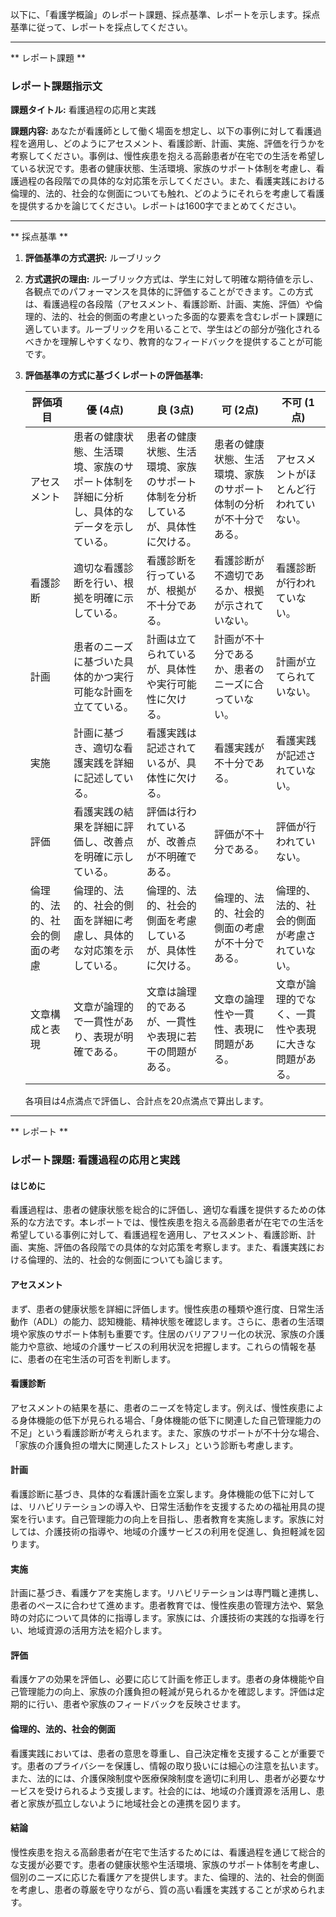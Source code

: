 以下に、「看護学概論」のレポート課題、採点基準、レポートを示します。採点基準に従って、レポートを採点してください。

---------------------------------------
** レポート課題 **

### レポート課題指示文

**課題タイトル:** 看護過程の応用と実践

**課題内容:** あなたが看護師として働く場面を想定し、以下の事例に対して看護過程を適用し、どのようにアセスメント、看護診断、計画、実施、評価を行うかを考察してください。事例は、慢性疾患を抱える高齢患者が在宅での生活を希望している状況です。患者の健康状態、生活環境、家族のサポート体制を考慮し、看護過程の各段階での具体的な対応策を示してください。また、看護実践における倫理的、法的、社会的な側面についても触れ、どのようにそれらを考慮して看護を提供するかを論じてください。レポートは1600字でまとめてください。

---------------------------------------
** 採点基準 **

1. **評価基準の方式選択:** ルーブリック

2. **方式選択の理由:** 
   ルーブリック方式は、学生に対して明確な期待値を示し、各観点でのパフォーマンスを具体的に評価することができます。この方式は、看護過程の各段階（アセスメント、看護診断、計画、実施、評価）や倫理的、法的、社会的側面の考慮といった多面的な要素を含むレポート課題に適しています。ルーブリックを用いることで、学生はどの部分が強化されるべきかを理解しやすくなり、教育的なフィードバックを提供することが可能です。

3. **評価基準の方式に基づくレポートの評価基準:**

   | 評価項目                     | 優 (4点)                                                                 | 良 (3点)                                                               | 可 (2点)                                                               | 不可 (1点)                                                             |
   |------------------------------|--------------------------------------------------------------------------|------------------------------------------------------------------------|------------------------------------------------------------------------|------------------------------------------------------------------------|
   | アセスメント                 | 患者の健康状態、生活環境、家族のサポート体制を詳細に分析し、具体的なデータを示している。 | 患者の健康状態、生活環境、家族のサポート体制を分析しているが、具体性に欠ける。 | 患者の健康状態、生活環境、家族のサポート体制の分析が不十分である。     | アセスメントがほとんど行われていない。                               |
   | 看護診断                     | 適切な看護診断を行い、根拠を明確に示している。                             | 看護診断を行っているが、根拠が不十分である。                             | 看護診断が不適切であるか、根拠が示されていない。                       | 看護診断が行われていない。                                             |
   | 計画                         | 患者のニーズに基づいた具体的かつ実行可能な計画を立てている。               | 計画は立てられているが、具体性や実行可能性に欠ける。                   | 計画が不十分であるか、患者のニーズに合っていない。                     | 計画が立てられていない。                                               |
   | 実施                         | 計画に基づき、適切な看護実践を詳細に記述している。                         | 看護実践は記述されているが、具体性に欠ける。                           | 看護実践が不十分である。                                               | 看護実践が記述されていない。                                           |
   | 評価                         | 看護実践の結果を詳細に評価し、改善点を明確に示している。                   | 評価は行われているが、改善点が不明確である。                           | 評価が不十分である。                                                   | 評価が行われていない。                                                 |
   | 倫理的、法的、社会的側面の考慮 | 倫理的、法的、社会的側面を詳細に考慮し、具体的な対応策を示している。       | 倫理的、法的、社会的側面を考慮しているが、具体性に欠ける。             | 倫理的、法的、社会的側面の考慮が不十分である。                         | 倫理的、法的、社会的側面が考慮されていない。                           |
   | 文章構成と表現               | 文章が論理的で一貫性があり、表現が明確である。                             | 文章は論理的であるが、一貫性や表現に若干の問題がある。                 | 文章の論理性や一貫性、表現に問題がある。                               | 文章が論理的でなく、一貫性や表現に大きな問題がある。                   |

   各項目は4点満点で評価し、合計点を20点満点で算出します。

---------------------------------------
** レポート **
### レポート課題: 看護過程の応用と実践

#### はじめに
看護過程は、患者の健康状態を総合的に評価し、適切な看護を提供するための体系的な方法です。本レポートでは、慢性疾患を抱える高齢患者が在宅での生活を希望している事例に対して、看護過程を適用し、アセスメント、看護診断、計画、実施、評価の各段階での具体的な対応策を考察します。また、看護実践における倫理的、法的、社会的な側面についても論じます。

#### アセスメント
まず、患者の健康状態を詳細に評価します。慢性疾患の種類や進行度、日常生活動作（ADL）の能力、認知機能、精神状態を確認します。さらに、患者の生活環境や家族のサポート体制も重要です。住居のバリアフリー化の状況、家族の介護能力や意欲、地域の介護サービスの利用状況を把握します。これらの情報を基に、患者の在宅生活の可否を判断します。

#### 看護診断
アセスメントの結果を基に、患者のニーズを特定します。例えば、慢性疾患による身体機能の低下が見られる場合、「身体機能の低下に関連した自己管理能力の不足」という看護診断が考えられます。また、家族のサポートが不十分な場合、「家族の介護負担の増大に関連したストレス」という診断も考慮します。

#### 計画
看護診断に基づき、具体的な看護計画を立案します。身体機能の低下に対しては、リハビリテーションの導入や、日常生活動作を支援するための福祉用具の提案を行います。自己管理能力の向上を目指し、患者教育を実施します。家族に対しては、介護技術の指導や、地域の介護サービスの利用を促進し、負担軽減を図ります。

#### 実施
計画に基づき、看護ケアを実施します。リハビリテーションは専門職と連携し、患者のペースに合わせて進めます。患者教育では、慢性疾患の管理方法や、緊急時の対応について具体的に指導します。家族には、介護技術の実践的な指導を行い、地域資源の活用方法を紹介します。

#### 評価
看護ケアの効果を評価し、必要に応じて計画を修正します。患者の身体機能や自己管理能力の向上、家族の介護負担の軽減が見られるかを確認します。評価は定期的に行い、患者や家族のフィードバックを反映させます。

#### 倫理的、法的、社会的側面
看護実践においては、患者の意思を尊重し、自己決定権を支援することが重要です。患者のプライバシーを保護し、情報の取り扱いには細心の注意を払います。また、法的には、介護保険制度や医療保険制度を適切に利用し、患者が必要なサービスを受けられるよう支援します。社会的には、地域の介護資源を活用し、患者と家族が孤立しないように地域社会との連携を図ります。

#### 結論
慢性疾患を抱える高齢患者が在宅で生活するためには、看護過程を通じて総合的な支援が必要です。患者の健康状態や生活環境、家族のサポート体制を考慮し、個別のニーズに応じた看護ケアを提供します。また、倫理的、法的、社会的側面を考慮し、患者の尊厳を守りながら、質の高い看護を実践することが求められます。

